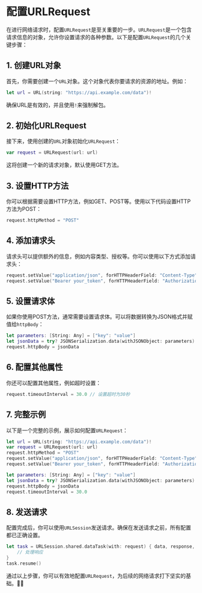 ﻿# 配置URLRequest

在进行网络请求时，配置`URLRequest`是至关重要的一步。`URLRequest`是一个包含请求信息的对象，允许你设置请求的各种参数。以下是配置`URLRequest`的几个关键步骤：

## 1. 创建URL对象

首先，你需要创建一个`URL`对象。这个对象代表你要请求的资源的地址。例如：

```swift
let url = URL(string: "https://api.example.com/data")!
```

确保URL是有效的，并且使用`!`来强制解包。

## 2. 初始化URLRequest

接下来，使用创建的`URL`对象初始化`URLRequest`：

```swift
var request = URLRequest(url: url)
```

这将创建一个新的请求对象，默认使用GET方法。

## 3. 设置HTTP方法

你可以根据需要设置HTTP方法，例如GET、POST等。使用以下代码设置HTTP方法为POST：

```swift
request.httpMethod = "POST"
```

## 4. 添加请求头

请求头可以提供额外的信息，例如内容类型、授权等。你可以使用以下方式添加请求头：

```swift
request.setValue("application/json", forHTTPHeaderField: "Content-Type")
request.setValue("Bearer your_token", forHTTPHeaderField: "Authorization")
```

## 5. 设置请求体

如果你使用POST方法，通常需要设置请求体。可以将数据转换为JSON格式并赋值给`httpBody`：

```swift
let parameters: [String: Any] = ["key": "value"]
let jsonData = try? JSONSerialization.data(withJSONObject: parameters)
request.httpBody = jsonData
```

## 6. 配置其他属性

你还可以配置其他属性，例如超时设置：

```swift
request.timeoutInterval = 30.0 // 设置超时为30秒
```

## 7. 完整示例

以下是一个完整的示例，展示如何配置`URLRequest`：

```swift
let url = URL(string: "https://api.example.com/data")!
var request = URLRequest(url: url)
request.httpMethod = "POST"
request.setValue("application/json", forHTTPHeaderField: "Content-Type")
request.setValue("Bearer your_token", forHTTPHeaderField: "Authorization")

let parameters: [String: Any] = ["key": "value"]
let jsonData = try? JSONSerialization.data(withJSONObject: parameters)
request.httpBody = jsonData
request.timeoutInterval = 30.0
```

## 8. 发送请求

配置完成后，你可以使用`URLSession`发送请求。确保在发送请求之前，所有配置都已正确设置。

```swift
let task = URLSession.shared.dataTask(with: request) { data, response, error in
    // 处理响应
}
task.resume()
```

通过以上步骤，你可以有效地配置`URLRequest`，为后续的网络请求打下坚实的基础。💪✨